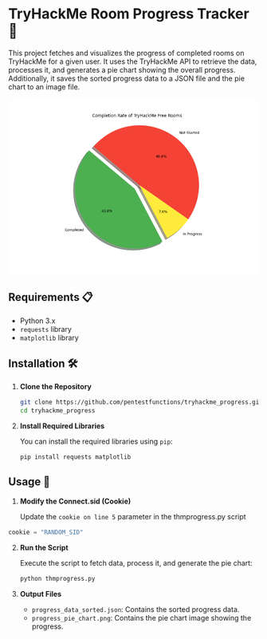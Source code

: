# TryHackMe Room Progress Tracker 🚀

This project fetches and visualizes the progress of completed rooms on TryHackMe for a given user. It uses the TryHackMe API to retrieve the data, processes it, and generates a pie chart showing the overall progress. Additionally, it saves the sorted progress data to a JSON file and the pie chart to an image file.

<p align="center">
  <img src="./completion_rate_pie_chart.png">
</p>

## Requirements 📋

- Python 3.x
- `requests` library
- `matplotlib` library

## Installation 🛠️

1. **Clone the Repository**

    ```bash
    git clone https://github.com/pentestfunctions/tryhackme_progress.git
    cd tryhackme_progress
    ```

2. **Install Required Libraries**

    You can install the required libraries using `pip`:

    ```bash
    pip install requests matplotlib
    ```

## Usage 🚦

1. **Modify the Connect.sid (Cookie)**

    Update the `cookie on line 5` parameter in the thmprogress.py script

  ```python  
  cookie = "RANDOM_SID"
  ```

2. **Run the Script**

    Execute the script to fetch data, process it, and generate the pie chart:

    ```bash
    python thmprogress.py
    ```

3. **Output Files**

    - `progress_data_sorted.json`: Contains the sorted progress data.
    - `progress_pie_chart.png`: Contains the pie chart image showing the progress.
